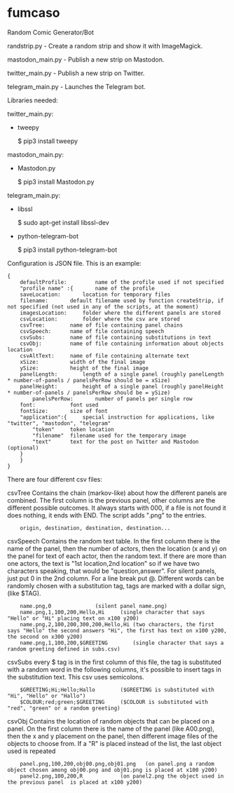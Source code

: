# fumcaso
Random Comic Generator/Bot

randstrip.py - Create a random strip and show it with ImageMagick.

mastodon_main.py - Publish a new strip on Mastodon.

twitter_main.py - Publish a new strip on Twitter.

telegram_main.py - Launches the Telegram bot.


Libraries needed: 

twitter_main.py: 
- tweepy

  $ pip3 install tweepy

mastodon_main.py:
- Mastodon.py

  $ pip3 install Mastodon.py
  
telegram_main.py:
- libssl

  $ sudo apt-get install libssl-dev

- python-telegram-bot 

  $ pip3 install python-telegram-bot

Configuration is JSON file. This is an example:

    {
        defaultProfile: 		name of the profile used if not specified
        "profile name" :{		name of the profile
		saveLocation: 		location for temporary files
		filename:		default filename used by function createStrip, if not specified (not used in any of the scripts, at the moment)
		imagesLocation:		folder where the different panels are stored
		csvLocation:		folder where the csv are stored
		csvTree:		name of file containing panel chains
		csvSpeech:		name of file containing speech
		csvSubs:		name of file containing substitutions in text
		csvObj:			name of file containing information about objects location
		csvAltText:		name of file containing alternate text
		xSize:			width of the final image
		ySize:			height of the final image
		panelLength:		length of a single panel (roughly panelLength * number-of-panels / panelsPerRow should be = xSize)
  		panelHeight:		height of a single panel (roughly panelHeight * number-of-panels / panelsPerRow should be = ySize)
    		panelsPerRow:		number of panels per single row
		font:			font used
  		fontSize:		size of font
		"application":{ 	special instruction for applications, like "twitter", "mastodon", "telegram"
			"token"		token location
			"filename"	filename used for the temporary image
			"text"		text for the post on Twitter and Mastodon (optional)
		}
        }
    }

There are four different csv files:

csvTree		Contains the chain (markov-like) about how the different panels are combined. The first column is the previous panel, other columns are the different possible outcomes.
		It always starts with 000, if a file is not found it does nothing, it ends with END.
		The script adds ".png" to the entries.
		
		origin,	destination, destination, destination...

csvSpeech	Contains the random text table. In the first column there is the name of the panel, then the number of actors, then the location (x and y) on the panel
		for text of each actor, then the random text. If there are more than one actors, the text is "1st location,2nd location" so if we have two
		characters speaking, that would be "question,answer". For silent panels, just put 0 in the 2nd column. For a line break put @. Different
	 	words can be randomly chosen with a substitution tag, tags are marked with a dollar sign, (like $TAG).
		
		name.png,0 				(silent panel name.png)
		name.png,1,100,200,Hello,Hi		(single character that says "Hello" or "Hi" placing text on x100 y200)
		name.png,2,100,200,300,200,Hello,Hi	(two characters, the first says "Hello" the second answers "Hi", the first has text on x100 y200, the second on x300 y200)
		name.png,1,100,200,$GREETING		(single character that says a random greeting defined in subs.csv)

csvSubs	every $ tag is in the first column of this file, the tag is substituted with a random word in the following columns, it's possible to insert
		tags in the substitution text. This csv uses semicolons.
		
		$GREETING;Hi;Hello;Hallo		($GREETING is substituted with "Hi", "Hello" or "Hallo")
		$COLOUR;red;green;$GREETING		($COLOUR is substituted with "red", "green" or a random greeting)

csvObj		Contains the location of random objects that can be placed on a panel. On the first column there is the name of the panel (like A00.png), then the x
		and y placement on the panel, then different image files of the objects to choose from. If a "R" is placed instead of the list,
		the last object used is repeated
		
		panel.png,100,200,obj00.png,obj01.png	(on panel.png a random object chosen among obj00.png and obj01.png is placed at x100 y200)
		panel2.png,100,200,R			(on panel2.png the object used in the previous panel  is placed at x100 y200)
